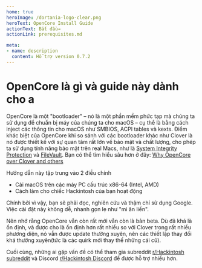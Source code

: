 ```yaml
---
home: true
heroImage: /dortania-logo-clear.png
heroText: OpenCore Install Guide
actionText: Bắt đầu→
actionLink: prerequisites.md

meta:
- name: description
  content: Hỗ trợ version 0.7.2
---
```


# OpenCore là gì và guide này dành cho a

OpenCore là một "bootloader" – nó là một phần mềm phức tạp mà chúng ta sử dụng để chuẩn bị máy của chúng ta cho macOS – cụ thể là bằng cách inject các thông tin cho macOS như SMBIOS, ACPI tables và kexts. Điểm khác biệt của OpenCore khi so sánh với các bootloader khác như Clover là nó được thiết kế với sự quan tâm rất lớn về bảo mật và chất lượng, cho phép ta sử dụng tính năng bảo mật trên real Macs, như là [System Integrity Protection](https://support.apple.com/en-ca/HT204899) và [FileVault](https://support.apple.com/en-ca/HT204837). Bạn có thể tìm hiểu sâu hơn ở đây: [Why OpenCore over Clover and others](why-oc.md)

Hướng dẫn này tập trung vào 2 điều chính

* Cài macOS trên các máy PC cấu trúc x86-64 (Intel, AMD)
* Cách làm cho chiếc Hackintosh của bạn hoạt động

Chính bởi vì vậy, bạn sẽ phải đọc, nghiên cứu và thậm chí sử dụng Google. Việc cài đặt này không dễ, nhanh gọn lẹ như "mì ăn liền".

Nên nhớ rằng OpenCore vẫn còn rất mới vẫn còn là bản beta. Dù đã khá là ổn định, và được cho là ổn định hơn rất nhiều so với Clover trong rất nhiều phương diện, nó vẫn được update thường xuyên, nên các thiết lập thay đổi khá thường xuyên(tức là các quirk mới thay thế những cái cũ).

Cuối cùng, những ai gặp vấn đề có thể tham gia subreddit [r/Hackintosh subreddit](https://www.reddit.com/r/hackintosh/) và Discord [r/Hackintosh Discord](https://discord.gg/u8V7N5C) để được hỗ trợ nhiều hơn.
